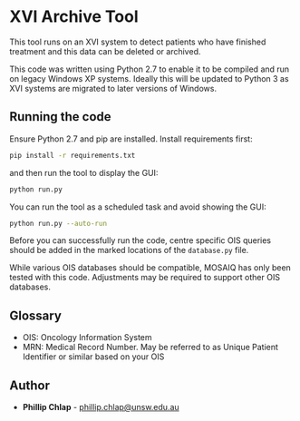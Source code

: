 # XVI Archive Tool

This tool runs on an XVI system to detect patients who have finished treatment and
this data can be deleted or archived.

This code was written using Python 2.7 to enable it to be compiled and run on
legacy Windows XP systems. Ideally this will be updated to Python 3 as XVI systems
are migrated to later versions of Windows.

## Running the code

Ensure Python 2.7 and pip are installed. Install requirements first:

```bash
pip install -r requirements.txt
```

and then run the tool to display the GUI:

```bash
python run.py
```

You can run the tool as a scheduled task and avoid showing the GUI:

```bash
python run.py --auto-run
```

Before you can successfully run the code, centre specific OIS queries should be added in the marked locations
of the `database.py` file.

While various OIS databases should be compatible, MOSAIQ has only been tested with this
code. Adjustments may be required to support other OIS databases.

## Glossary

- OIS: Oncology Information System
- MRN: Medical Record Number. May be referred to as Unique Patient Identifier or similar based on your OIS

## Author

- **Phillip Chlap** - [phillip.chlap@unsw.edu.au](phillip.chlap@unsw.edu.au)

